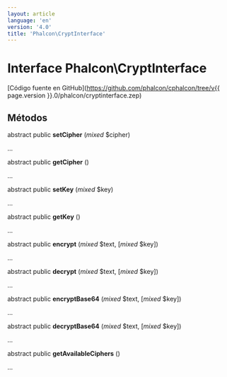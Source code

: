 ```yaml
---
layout: article
language: 'en'
version: '4.0'
title: 'Phalcon\CryptInterface'
---
```

# Interface **Phalcon\CryptInterface**

[Código fuente en GitHub](https://github.com/phalcon/cphalcon/tree/v{{ page.version }}.0/phalcon/cryptinterface.zep)

## Métodos

abstract public **setCipher** (*mixed* $cipher)

...

abstract public **getCipher** ()

...

abstract public **setKey** (*mixed* $key)

...

abstract public **getKey** ()

...

abstract public **encrypt** (*mixed* $text, [*mixed* $key])

...

abstract public **decrypt** (*mixed* $text, [*mixed* $key])

...

abstract public **encryptBase64** (*mixed* $text, [*mixed* $key])

...

abstract public **decryptBase64** (*mixed* $text, [*mixed* $key])

...

abstract public **getAvailableCiphers** ()

...